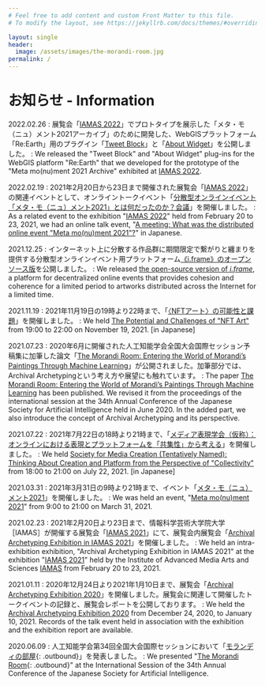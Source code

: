 ```yaml
---
# Feel free to add content and custom Front Matter to this file.
# To modify the layout, see https://jekyllrb.com/docs/themes/#overriding-theme-defaults

layout: single
header:
  image: /assets/images/the-morandi-room.jpg
permalink: /
---
```


<!-- from here -->
# お知らせ - Information

2022.02.26
: 展覧会「[IAMAS 2022](https://www.iamas.ac.jp/exhibit22/)」でプロトタイプを展示した「メタ・モ（ニュ）メント2021アーカイブ」のために開発した、WebGISプラットフォーム「Re:Earth」用のプラグイン「[Tweet Block](https://github.com/archival-archetyping/tweet-block-reearth-plugin)」と「[About Widget](https://github.com/archival-archetyping/about-widget-reearth-plugin)」を公開しました。
: We released the "Tweet Block" and "About Widget" plug-ins for the WebGIS platform "Re:Earth" that we developed for the prototype of the "Meta mo(nu)ment 2021 Archive" exhibited at [IAMAS 2022](https://www.iamas.ac.jp/exhibit22/).

2022.02.19
: 2021年2月20日から23日まで開催された展覧会「[IAMAS 2022](https://www.iamas.ac.jp/exhibit22/)」の関連イベントとして、オンライントークイベント「[分散型オンラインイベント「メタ・モ（ニュ）メント2021」とは何だったのか？会議](https://youtu.be/ZjFd5M2zf-4)」を開催しました。
: As a related event to the exhibition "[IAMAS 2022](https://www.iamas.ac.jp/exhibit22/)" held from February 20 to 23, 2021, we had an online talk event, "[A meeting: What was the distributed online event "Meta mo(nu)ment 2021"?](https://youtu.be/ZjFd5M2zf-4)" in Japanese.

2021.12.25
: インターネット上に分散する作品群に期間限定で繋がりと纏まりを提供する分散型オンラインイベント用プラットフォーム[《i.frame》のオープンソース版](https://github.com/archival-archetyping/i.frame)を公開しました。
: We released [the open-source version of *i.frame*](https://github.com/archival-archetyping/i.frame/blob/main/README_en.md), a platform for decentralized online events that provides cohesion and coherence for a limited period to artworks distributed across the Internet for a limited time.

2021.11.19
: 2021年11月19日の19時より22時まで、「[〈NFTアート〉の可能性と課題](/potential-and-challenges-of-nft-art/)」を開催しました。
: We held [The Potential and Challenges of "NFT Art"](/potential-and-challenges-of-nft-art/) from 19:00 to 22:00 on November 19, 2021. [in Japanese]

2021.07.23
: 2020年6月に開催された人工知能学会全国大会国際セッション予稿集に加筆した論文「[The Morandi Room: Entering the World of Morandi’s Paintings Through Machine Learning](https://doi.org/10.1007/978-3-030-73113-7_13)」が公開されました。加筆部分では、Archival Archetypingという考え方や展望にも触れています。
: The paper [The Morandi Room: Entering the World of Morandi’s Paintings Through Machine Learning](https://doi.org/10.1007/978-3-030-73113-7_13) has been published. We revised it from the proceedings of the international session at the 34th Annual Conference of the Japanese Society for Artificial Intelligence held in June 2020. In the added part, we also introduce the concept of Archival Archetyping and its perspective.

2021.07.22
: 2021年7月22日の18時より21時まで、「[メディア表現学会（仮称）：オンラインにおける表現とプラットフォームを「共集性」から考える](/society-for-media-creation-tentatively-named/)」を開催しました。
: We held [Society for Media Creation (Tentatively Named): Thinking About Creation and Platform from the Perspective of "Collectivity"](/society-for-media-creation-tentatively-named/) from 18:00 to 21:00 on July 22, 2021. [in Japanese]

2021.03.31
: 2021年3月31日の9時より21時まで、イベント「[メタ・モ（ニュ）メント2021](/meta-mo-nu-ment-2021/)」を開催しました。
: We was held an event, "[Meta mo(nu)ment 2021](/meta-mo-nu-ment-2021/)" from 9:00 to 21:00 on March 31, 2021.

2021.02.23
: 2021年2月20日より23日まで、情報科学芸術大学院大学［IAMAS］が開催する展覧会「[IAMAS 2021](https://www.iamas.ac.jp/exhibit21/)」にて、展覧会内展覧会「[Archival Archetyping Exhibition in IAMAS 2021](/iamas-2021/)」を開催しました。
: We held an intra-exhibition exhibition, "Archival Archetyping Exhibition in IAMAS 2021" at the exhibition "[IAMAS 2021](https://www.iamas.ac.jp/exhibit21/)" held by the Institute of Advanced Media Arts and Sciences [IAMAS](/iamas-2021/) from February 20 to 23, 2021.

2021.01.11
: 2020年12月24日より2021年1月10日まで、展覧会「[Archival Archetyping Exhibition 2020](/exhibition-2020/)」を開催しました。展覧会に関連して開催したトークイベントの記録と、展覧会レポートを公開しております。
: We held the [Archival Archetyping Exhibition 2020]((/exhibition-2020/)) from December 24, 2020, to January 10, 2021. Records of the talk event held in association with the exhibition and the exhibition report are available.

2020.06.09
: 人工知能学会第34回全国大会国際セッションにおいて「[モランディの部屋](https://www.jstage.jst.go.jp/article/pjsai/JSAI2020/0/JSAI2020_1G3ES504/_article/-char/ja/){: .outbound}」を発表しました。
: We presented "[The Morandi Room](https://www.jstage.jst.go.jp/article/pjsai/JSAI2020/0/JSAI2020_1G3ES504/_article/-char/en/){: .outbound}" at the International Session of the 34th Annual Conference of the Japanese Society for Artificial Intelligence.

<script>
function trackOutboundLink(event) {
  console.log(event.target.textContent);
  gtag('event', 'click', {
    event_category: 'outbound',
    event_label: event.target.textContent + ' ⇢ ' + event.target.href,
    transport_type: 'beacon',
    event_callback: function () {
      document.location = event.target.href;
    },
  });
}

document.querySelectorAll('a.outbound').forEach((item) => {
  item.addEventListener('click', trackOutboundLink);
});
</script>
